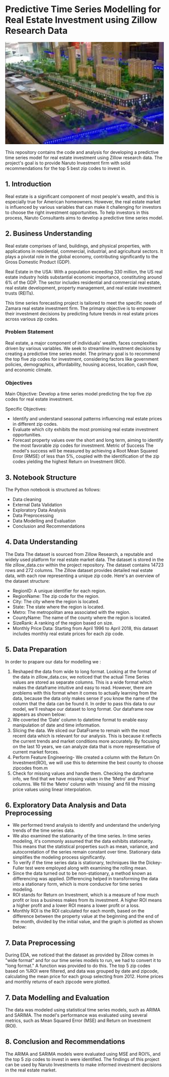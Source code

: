 # Predictive Time Series Modelling for Real Estate Investment using Zillow Research Data
<p align="center">
  <img width="600" src="https://github.com/MWENDA1999/Predictive-Modeling-Time-Series-Forecasting-G9DSF-FT06-P4/blob/main/Cover.jpg" alt="Predictive Time Series Modelling for Real Estate Investment">
</p>

This repository contains the code and analysis for developing a predictive time series model for real estate investment using Zillow research data. The project's goal is to provide Naruto Investment firm with solid recommendations for the top 5 best zip codes to invest in.

## 1. Introduction
Real estate is a significant component of most people's wealth, and this is especially true for American homeowners. However, the real estate market is influenced by various variables that can make it challenging for investors to choose the right investment opportunities. To help investors in this process, Naruto Consultants aims to develop a predictive time series model.

## 2. Business Understanding
Real estate comprises of land, buildings, and physical properties, with applications in residential, commercial, industrial, and agricultural sectors. It plays a pivotal role in the global economy, contributing significantly to the Gross Domestic Product (GDP).

Real Estate in the USA: With a population exceeding 330 million, the US real estate industry holds substantial economic importance, constituting around 6% of the GDP. The sector includes residential and commercial real estate, real estate development, property management, and real estate investment trusts (REITs).

This time series forecasting project is tailored to meet the specific needs of Zamara real estate investment firm. The primary objective is to empower their investment decisions by predicting future trends in real estate prices across various zip codes.

### Problem Statement
Real estate, a major component of individuals' wealth, faces complexities driven by various variables. We seek to streamline investment decisions by creating a predictive time series model. The primary goal is to recommend the top five zip codes for investment, considering factors like government policies, demographics, affordability, housing access, location, cash flow, and economic climate.
###  Objectives
Main Objective: Develop a time series model predicting the top five zip codes for real estate investment.

Specific Objectives:
* Identify and understand seasonal patterns influencing real estate prices in different zip codes.
* Evaluate which city exhibits the most promising real estate investment opportunities.
* Forecast property values over the short and long term, aiming to identify the most favorable zip codes for investment.
Metric of Success
The model's success will be measured by achieving a Root Mean Squared Error (RMSE) of less than 5%, coupled with the identification of the zip codes yielding the highest Return on Investment (ROI).

## 3. Notebook Structure
The Python notebook is structured as follows:
- Data cleaning
- External Data Validation
- Exploratory Data Analysis
- Data Preprocessing
- Data Modelling and Evaluation
- Conclusion and Recommendations

## 4. Data Understanding
The Data
The dataset is sourced from Zillow Research, a reputable and widely used platform for real estate market data. The dataset is stored in the file zillow_data.csv within the project repository. The dataset contains 14723 rows and 272 columns.
The Zillow dataset provides detailed real estate data, with each row representing a unique zip code. Here's an overview of the dataset structure:
* RegionID: A unique identifier for each region.
* RegionName: The zip code for the region.
* City: The city where the region is located.
* State: The state where the region is located.
* Metro: The metropolitan area associated with the region.
* CountyName: The name of the county where the region is located.
* SizeRank: A ranking of the region based on size.
* Monthly Price Data: Starting from April 1996 to April 2018, this dataset includes monthly real estate prices for each zip code.

## 5. Data Preparation
In order to prapare our data for modelling we :
1. Reshaped the data from wide to long format. Looking at the format of the data in zillow_data.csv, we noticed that the actual Time Series values are stored as separate columns.
     This is a wide format which makes the dataframe intuitive and easy to read. However, there are problems with this format when it comes to actually learning from the data, because the data only makes sense if you know the name of the column that the data can be found it. In order to pass this data to our model, we'll reshape our dataset to long format. Our dataframe now appears as shown below:
2. We coverted the ‘Date’ column to datetime format to enable easy manipulation of date and time information.
3. Slicing the data. We sliced our DataFrame to remain with the most recent data which is relevant for our analysis. This is because it reflects the current trends and market conditions more accurately. By focusing on the last 10 years, we can analyze data that is more representative of current market forces.
4. Perform Feature Engineering- We created a column with the Return On Investment(ROI), we will use this to determine the best county to choose zipcodes from.m
5. Check for missing values and handle them. Checking the dataframe info, we find that we have missing values in the ‘Metro’ and ‘Price’ columns. We fill the ‘Metro’ column with ‘missing’ and fill the missing price values using linear interpolation.

## 6. Exploratory Data Analysis and Data Preprocessing
* We performed trend analysis to identify and understand the underlying trends of the time series data.
* We also examined the stationarity of the time series. In time series modeling, it's commonly assumed that the data exhibits stationarity. This means that the statistical properties such as mean, variance, and autocorrelation of the series remain constant over time. Stationary data simplifies the modeling process significantly. 
* To verify if the time series data is stationary, techniques like the Dickey-Fuller test were employed along with examining the rolling mean. 
* Since the data turned out to be non-stationary, a method known as differencing was applied. Differencing helped in transforming the data into a stationary form, which is more conducive for time series modeling.
* ROI stands for Return on Investment, which is a measure of how much profit or loss a business makes from its investment. A higher ROI means a higher profit and a lower ROI means a lower profit or a loss.
* Monthly ROI is the ROI calculated for each month, based on the difference between the property value at the beginning and the end of the month, divided by the initial value, and the graph is plotted as shown below:
## 7. Data Preprocessing
During EDA, we noticed that the dataset as provided by Zillow comes in "wide format" and for our time series models to run, we had to convert it to "long format." A function was provided to do this. The top 5 zip codes based on %ROI were filtered, and data was grouped by date and zipcode, calculating the mean price for each group selecting from 2012. Home prices and monthly returns of each zipcode were plotted.
## 7. Data Modelling and Evaluation
The data was modeled using statistical time series models, such as ARIMA and SARIMA. The model's performance was evaluated using several metrics, such as Mean Squared Error (MSE) and Return on Investment (ROI).
## 8. Conclusion and Recommendations
The ARIMA and SARIMA models were evaluated using MSE and ROI%, and the top 5 zip codes to invest in were identified. The findings of this project can be used by Naruto Investments to make informed investment decisions in the real estate market.
